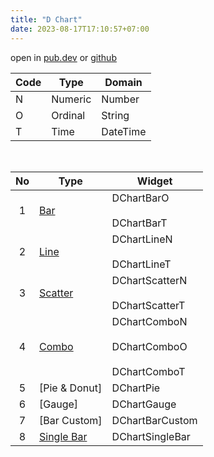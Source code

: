 ```yaml
---
title: "D Chart"
date: 2023-08-17T17:10:57+07:00
---
```


open in [pub.dev](https://pub.dev/packages/d_chart) or [github](https://github.com/indratrisnar/d_chart)

| Code | Type    | Domain   |
| ---- | ------- | -------- |
| N    | Numeric | Number   |
| O    | Ordinal | String   |
| T    | Time    | DateTime |

<br>

| No  | Type                                       | Widget                                                                                               |
| :-: | ------------------------------------------ | ---------------------------------------------------------------------------------------------------- |
|  1  | [Bar](/d_chart/widgets/bar/)               | <div style="height:40px">DChartBarO</div>DChartBarT                                                  |
|  2  | [Line](/d_chart/widgets/line/)             | <div style="height:40px">DChartLineN</div> DChartLineT                                               |
|  3  | [Scatter](/d_chart/widgets/scatter/)       | <div style="height:40px">DChartScatterN</div> DChartScatterT                                         |
|  4  | [Combo](/d_chart/widgets/combo/)           | <div style="height:40px">DChartComboN</div> <div style="height:40px">DChartComboO</div> DChartComboT |
|  5  | [Pie & Donut]                              | DChartPie                                                                                            |
|  6  | [Gauge]                                    | DChartGauge                                                                                          |
|  7  | [Bar Custom]                               | DChartBarCustom                                                                                      |
|  8  | [Single Bar](/d_chart/widgets/single_bar/) | DChartSingleBar                                                                                      |

<br>

